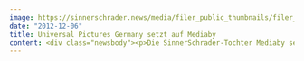 ```yaml
---
image: https://sinnerschrader.news/media/filer_public_thumbnails/filer_public/6d/83/6d83ed5f-3138-44de-a898-6cb921ea624c/universial_pictures.jpg__480x288_q85_crop_subsampling-2_upscale.jpg
date: "2012-12-06"
title: Universal Pictures Germany setzt auf Mediaby
content: <div class="newsbody"><p>Die SinnerSchrader-Tochter Mediaby setzt deutschlandweit Online-Media-Kampagnen für Universal Pictures Germany um. Für Home Entertainment Veröffentlichungen vom Klassiker bis zum neuesten Blockbuster auf Blu-ray realisiert Mediaby die strategische Planung, die Kampagnen-Konzeption und -Durchführung auf Basis von Zielgruppen- und Marktanalysen. Universal Pictures Germany entschied sich für Mediaby aufgrund der Zielgruppen- und Titel-fokussierten Herangehensweise&#58; Dazu werden in der Analysephase alle Titel von Mitarbeitern gesichtet und zusätzliche Social-Media-Analysen zur Identifizierung weiterer kommunikativer Touchpoints durchgeführt.</p><p>Gestartet ist Mediaby mit intelligentem und effizientem Display-Advertising für die Filme “Battleship” und “Der weiße Hai”. Insgesamt sind rund fünf Releases pro Monat digital zu begleiten. Ziele der Branded-Response-orientierten Kampagnensteuerung sind Awareness im relevanten Umfeld zu schaffen und gleichzeitig Käufe zu aktivieren. Innerhalb der Kampagnenplanung nimmt Bewegtbild eine zentrale Rolle ein. In der Feinplanung legt Mediaby besonderen Wert auf affine Umfeldauswahl, innovative Sonderformate und Inszenierungen, um so Titel und Genre bestmöglich gerecht zu werden. Für die Kampagnenauslieferung nutzt Mediaby das Adserversystem von NSEVEN, das über eine hoch-performante Streamingkomponente verfügt, die den Anforderungen der Branded-Engagement Kampagnen entspricht.</p><p>Beispiel&#58;<br/><a href="http&#58;//demos.vibrantmedia.com/demos/verticals/DE/sales/AdBarDemo/index.html?page=battleship" target="_blank">VIBRANT ADBAR Demo mit integriertem Bewegtbild</a></p><p><strong>Über Mediaby</strong><br/>Mediaby ist ein auf Online und Performance Media Dienstleistungen spezialisiertes Tochterunternehmen der SinnerSchrader-Gruppe mit dem Schwerpunkt profilbasierter Online Werbung. Die netzwerkunabhängige Online Mediaagentur bietet individuelle Targeting Lösungen für ein intelligentes und effizientes Display-Advertising auf dem Erfolgsniveau bestehender Performance-Kanäle. Basierend auf marktführender Adserving-Technologie werden Zielgruppen verhaltensorientiert profiliert und individuell wiederbeworben. Die Vernetzung von Onsite- und Offsite-Kommunikation stellt ein zentrales Element bei Planung, Tracking und Optimierung im reichweitenstarken Performance-Netzwerk dar. Das Mediaby-Portfolio umfasst u.a. Media Consulting, Cross-Channel Steuerung von Online Marketing Kampagnen sowie Onsite-/Offsite Profiling- und Targetinglösungen.</p><p>Kontakt&#58;<br/>Sebastian Kehr<br/>Unternehmenskommunikation<br/>+49 40 248 28-751<br/>presse@mediaby.de<br/>www.mediaby.de</p><p><a class="news-backlink" href="/de/"><svg class="svg-ico svg-ico--arrow-left"><use xlink&#58;href="#arrow-down"></use></svg>Zurück zur Presse Übersicht</a></p></div>
---
```

